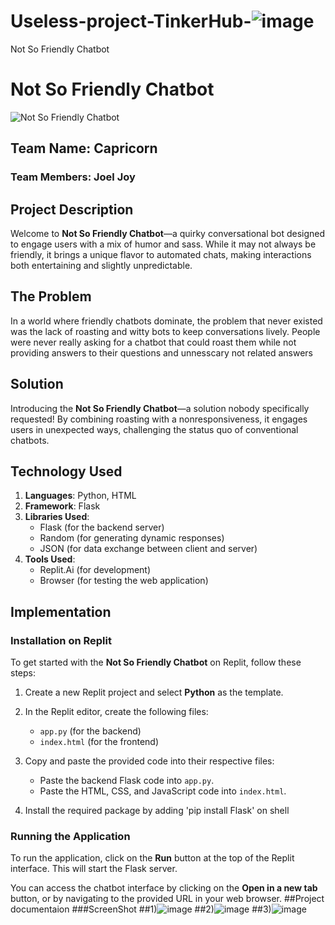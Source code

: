 # Useless-project-TinkerHub-![image](https://github.com/user-attachments/assets/75106df2-258a-4299-81ac-f1eac005d90b)
Not So Friendly Chatbot
# Not So Friendly Chatbot

![Not So Friendly Chatbot](link-to-screenshot)

## Team Name: Capricorn
### Team Members: Joel Joy

## Project Description
Welcome to **Not So Friendly Chatbot**—a quirky conversational bot designed to engage users with a mix of humor and sass. While it may not always be friendly, it brings a unique flavor to automated chats, making interactions both entertaining and slightly unpredictable.

## The Problem
In a world where friendly chatbots dominate, the problem that never existed was the lack of roasting and witty bots to keep conversations lively. People were never really asking for a chatbot that could roast them while not providing answers to their questions and unnesscary not related answers

## Solution
Introducing the **Not So Friendly Chatbot**—a solution nobody specifically requested! By combining roasting with a nonresponsiveness, it engages users in unexpected ways, challenging the status quo of conventional chatbots.

## Technology Used
1. **Languages**: Python, HTML
2. **Framework**: Flask
3. **Libraries Used**:
   - Flask (for the backend server)
   - Random (for generating dynamic responses)
   - JSON (for data exchange between client and server)
4. **Tools Used**:
   - Replit.Ai (for development)
   - Browser (for testing the web application)

## Implementation

### Installation on Replit
To get started with the **Not So Friendly Chatbot** on Replit, follow these steps:

1. Create a new Replit project and select **Python** as the template.

2. In the Replit editor, create the following files:
   - `app.py` (for the backend)
   - `index.html` (for the frontend)

3. Copy and paste the provided code into their respective files:
   - Paste the backend Flask code into `app.py`.
   - Paste the HTML, CSS, and JavaScript code into `index.html`.

4. Install the required package by adding 'pip install Flask' on shell


### Running the Application
To run the application, click on the **Run** button at the top of the Replit interface. This will start the Flask server.

You can access the chatbot interface by clicking on the **Open in a new tab** button, or by navigating to the provided URL in your web browser.
##Project documentaion
###ScreenShot
##1)![image](https://github.com/user-attachments/assets/201e436a-a56b-412f-a35f-f86a4eba0cbd)
##2)![image](https://github.com/user-attachments/assets/8d7dd325-d116-48af-b904-d8c81f8c3b43)
##3)![image](https://github.com/user-attachments/assets/33ef232d-f173-4239-b61a-40de38fcd83a)




